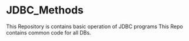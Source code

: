 # JDBC_Methods
This Repository is contains basic operation of JDBC programs 
This Repo contains common code for all DBs.

